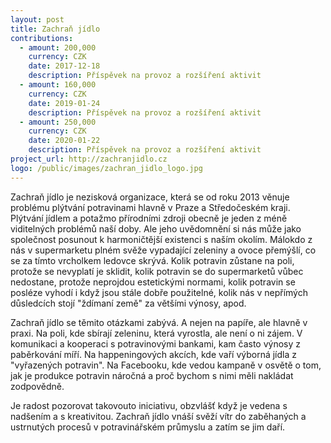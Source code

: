 ```yaml
---
layout: post
title: Zachraň jídlo
contributions:
  - amount: 200,000
    currency: CZK
    date: 2017-12-18
    description: Příspěvek na provoz a rozšíření aktivit
  - amount: 160,000
    currency: CZK
    date: 2019-01-24
    description: Příspěvek na provoz a rozšíření aktivit
  - amount: 250,000
    currency: CZK
    date: 2020-01-22
    description: Příspěvek na provoz a rozšíření aktivit    
project_url: http://zachranjidlo.cz
logo: /public/images/zachran_jidlo_logo.jpg
---
```


Zachraň jídlo je nezisková organizace, která se od roku 2013 věnuje problému plýtvání potravinami hlavně v Praze a Středočeském kraji. Plýtvání jídlem a potažmo přírodními zdroji obecně je jeden z méně viditelných problémů naší doby. Ale jeho uvědomnění si nás může jako společnost posunout k harmoničtější existenci s naším okolím. Málokdo z nás v supermarketu plném svěže vypadající zeleniny a ovoce přemýšlí, co se za tímto vrcholkem ledovce skrývá. Kolik potravin zůstane na poli, protože se nevyplatí je sklidit, kolik potravin se do supermarketů vůbec nedostane, protože neprojdou estetickými normami, kolik potravin se posléze vyhodí i když jsou stále dobře použitelné, kolik nás v nepřímých důsledcích stojí "ždímaní země" za většími výnosy, apod.

Zachraň jídlo se těmito otázkami zabývá. A nejen na papíře, ale hlavně v praxi. Na poli, kde sbírají zeleninu, která vyrostla, ale není o ni zájem. V komunikaci a kooperaci s potravinovými bankami, kam často výnosy z paběrkování míří. Na happeningových akcích, kde vaří výborná jídla z "vyřazených potravin". Na Facebooku, kde vedou kampaně v osvětě o tom, jak je produkce potravin náročná a proč bychom s nimi měli nakládat zodpovědně.

Je radost pozorovat takovouto iniciativu, obzvlášť když je vedena s nadšením a s kreativitou. Zachraň jídlo vnáší svěží vítr do zaběhaných a ustrnutých procesů v potravinářském průmyslu a zatím se jim daří.
